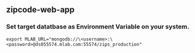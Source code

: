 ## zipcode-web-app

### Set target datatbase as Environment Variable on your system.
 

`
export MLAB_URL="mongodb://\<username>:\<password>@ds055574.mlab.com:55574/zips_production"
`


